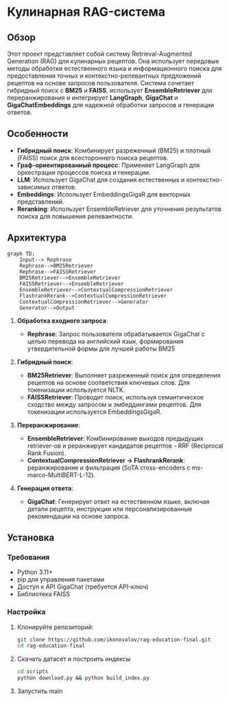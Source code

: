 # Кулинарная RAG-система

## Обзор
Этот проект представляет собой систему Retrieval-Augmented Generation (RAG) для кулинарных рецептов. 
Она использует передовые методы обработки естественного языка и информационного поиска для предоставления точных и
контекстно-релевантных предложений рецептов на основе запросов пользователя. Система сочетает гибридный поиск 
с **BM25** и **FAISS**, использует **EnsembleRetriever** для переранжирования и интегрирует **LangGraph**, **GigaChat** и **GigaChatEmbeddings** для надежной обработки запросов и генерации ответов.

## Особенности
- **Гибридный поиск**: Комбинирует разреженный (BM25) и плотный (FAISS) поиск для всестороннего поиска рецептов.
- **Граф-ориентированный процесс**: Применяет LangGraph для оркестрации процессов поиска и генерации.
- **LLM**: Использует GigaChat для создания естественных и контекстно-зависимых ответов.
- **Embeddings**: Использует EmbeddingsGigaR для векторных представлений.
- **Reranking**: Использует EnsembleRetriever для уточнения результатов поиска для повышения релевантности.

## Архитектура
```mermaid
graph TD;
    Input--> Rephrase
    Rephrase-->BM25Retriever
    Rephrase-->FAISSRetriever
    BM25Retriever-->EnsembleRetriever
    FAISSRetriever-->EnsembleRetriever
    EnsembleRetriever-->ContextualCompressionRetriever
    FlashrankRerank-->ContextualCompressionRetriever
    ContextualCompressionRetriever-->Generator
    Generator-->Output
```
1. **Обработка входного запроса**:
    - **Rephrase**: Запрос пользователя обрабатывается GigaChat с целью перевода на английский язык, формирования утвердительной формы для лучшей работы BM25

2. **Гибридный поиск**:
    - **BM25Retriever**: Выполняет разреженный поиск для определения рецептов на основе соответствия ключевых слов. Для токенизации используется NLTK.
    - **FAISSRetriever**: Проводит поиск, используя семантическое сходство между запросом и эмбеддингами рецептов. Для токенизации используется EmbeddingsGigaR.

3. **Переранжирование**:
    - **EnsembleRetriever**: Комбинирование выходов предыдущих retriever-ов и реранжирует кандидатов рецептов - RRF (Reciprocal Rank Fusion).
    - **ContextualCompressionRetriever -> FlashrankRerank**: реранжирование и фильтрация (SoTA cross-encoders с ms-marco-MultiBERT-L-12).

4. **Генерация ответа**:
    - **GigaChat**: Генерирует ответ на естественном языке, включая детали рецепта, инструкции или персонализированные рекомендации на основе запроса.

## Установка
### Требования
- Python 3.11+
- pip для управления пакетами
- Доступ к API GigaChat (требуется API-ключ)
- Библиотека FAISS

### Настройка
1. Клонируйте репозиторий:
   ```bash
   git clone https://github.com/ikonovalov/rag-education-final.git
   cd rag-education-final
   ```
2. Скачать датасет и построить индексы
    ```bash
   cd scripts
   python download.py && python build_index.py
    ```
4. Запустить main
